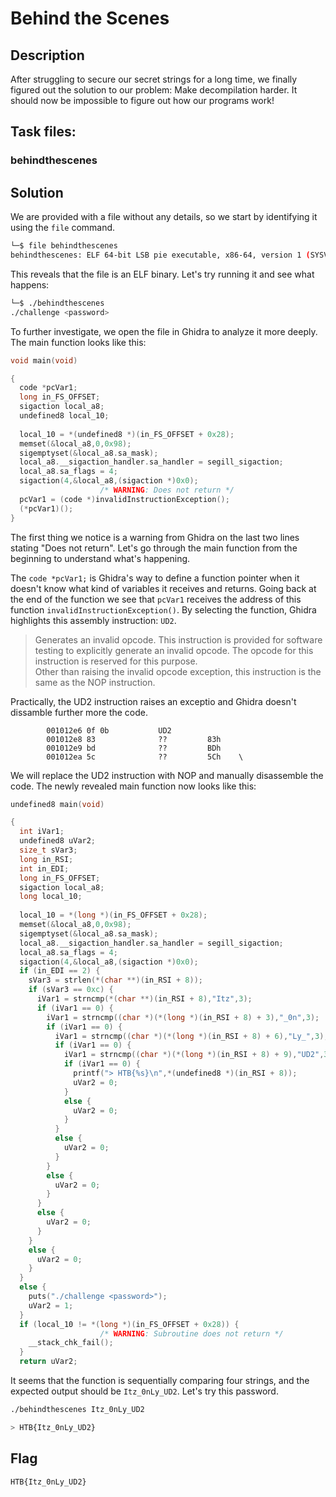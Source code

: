 # Behind the Scenes

## Description

After struggling to secure our secret strings for a long time, we finally figured out the solution to our problem: Make decompilation harder. It should now be impossible to figure out how our programs work!

## Task files:

### behindthescenes

## Solution

We are provided with a file without any details, so we start by identifying it using the ```file``` command.

```bash
└─$ file behindthescenes
behindthescenes: ELF 64-bit LSB pie executable, x86-64, version 1 (SYSV), dynamically linked, interpreter /lib64/ld-linux-x86-64.so.2, BuildID[sha1]=e60ae4c886619b869178148afd12d0a5428bfe18, for GNU/Linux 3.2.0, not stripped
```

This reveals that the file is an ELF binary. Let's try running it and see what happens:

```bash
└─$ ./behindthescenes           
./challenge <password>
```

To further investigate, we open the file in Ghidra to analyze it more deeply. The main function looks like this:

```c
void main(void)

{
  code *pcVar1;
  long in_FS_OFFSET;
  sigaction local_a8;
  undefined8 local_10;
  
  local_10 = *(undefined8 *)(in_FS_OFFSET + 0x28);
  memset(&local_a8,0,0x98);
  sigemptyset(&local_a8.sa_mask);
  local_a8.__sigaction_handler.sa_handler = segill_sigaction;
  local_a8.sa_flags = 4;
  sigaction(4,&local_a8,(sigaction *)0x0);
                    /* WARNING: Does not return */
  pcVar1 = (code *)invalidInstructionException();
  (*pcVar1)();
}
```

The first thing we notice is a warning from Ghidra on the last two lines stating "Does not return". Let's go through the main function from the beginning to understand what's happening.

The ```code *pcVar1;``` is Ghidra's way to define a function pointer when it doesn't know what kind of variables it receives and returns. Going back at the end of the function we see that ```pcVar1``` receives the address of this function ```invalidInstructionException()```. By selecting the function, Ghidra highlights this assembly instruction: ```UD2```.
> Generates an invalid opcode. This instruction is provided for software testing to explicitly generate an invalid opcode. The opcode for this instruction is reserved for this purpose.<br>
Other than raising the invalid opcode exception, this instruction is the same as the NOP instruction.

Practically, the UD2 instruction raises an exceptio and Ghidra doesn't dissamble further more the code. 

```
        001012e6 0f 0b           UD2
        001012e8 83              ??         83h
        001012e9 bd              ??         BDh
        001012ea 5c              ??         5Ch    \
```

We will replace the UD2 instruction with NOP and manually disassemble the code. The newly revealed main function now looks like this:

```c
undefined8 main(void)

{
  int iVar1;
  undefined8 uVar2;
  size_t sVar3;
  long in_RSI;
  int in_EDI;
  long in_FS_OFFSET;
  sigaction local_a8;
  long local_10;
  
  local_10 = *(long *)(in_FS_OFFSET + 0x28);
  memset(&local_a8,0,0x98);
  sigemptyset(&local_a8.sa_mask);
  local_a8.__sigaction_handler.sa_handler = segill_sigaction;
  local_a8.sa_flags = 4;
  sigaction(4,&local_a8,(sigaction *)0x0);
  if (in_EDI == 2) {
    sVar3 = strlen(*(char **)(in_RSI + 8));
    if (sVar3 == 0xc) {
      iVar1 = strncmp(*(char **)(in_RSI + 8),"Itz",3);
      if (iVar1 == 0) {
        iVar1 = strncmp((char *)(*(long *)(in_RSI + 8) + 3),"_0n",3);
        if (iVar1 == 0) {
          iVar1 = strncmp((char *)(*(long *)(in_RSI + 8) + 6),"Ly_",3);
          if (iVar1 == 0) {
            iVar1 = strncmp((char *)(*(long *)(in_RSI + 8) + 9),"UD2",3);
            if (iVar1 == 0) {
              printf("> HTB{%s}\n",*(undefined8 *)(in_RSI + 8));
              uVar2 = 0;
            }
            else {
              uVar2 = 0;
            }
          }
          else {
            uVar2 = 0;
          }
        }
        else {
          uVar2 = 0;
        }
      }
      else {
        uVar2 = 0;
      }
    }
    else {
      uVar2 = 0;
    }
  }
  else {
    puts("./challenge <password>");
    uVar2 = 1;
  }
  if (local_10 != *(long *)(in_FS_OFFSET + 0x28)) {
                    /* WARNING: Subroutine does not return */
    __stack_chk_fail();
  }
  return uVar2;
```

It seems that the function is sequentially comparing four strings, and the expected output should be ```Itz_0nLy_UD2```. Let's try this password.

```bash
./behindthescenes Itz_0nLy_UD2

> HTB{Itz_0nLy_UD2}
```

## Flag

```
HTB{Itz_0nLy_UD2}
```
